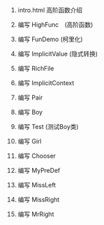 1. intro.html 高阶函数介绍

2. 编写 HighFunc　(高阶函数)

3. 编写 FunDemo (柯里化)

4. 编写 ImplicitValue (隐式转换)

5. 编写 RichFile

6. 编写 ImplicitContext

7. 编写 Pair

8. 编写 Boy

9. 编写 Test (测试Boy类)

10. 编写 Girl

11. 编写 Chooser

12. 编写 MyPreDef

13. 编写 MissLeft

14. 编写 MissRight

15. 编写 MrRight